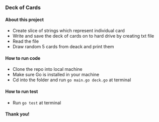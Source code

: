 ### Deck of Cards

#### About this project
- Create slice of strings which represent individual card
- Write and save the deck of cards on to hard drive by creating txt file
- Read the file 
- Draw random 5 cards from deack and print them

#### How to run code 
- Clone the repo into local machine
- Make sure Go is installed in your machine
- Cd into the folder and run `go main.go deck.go` at terminal

#### How to run test
- Run `go test` at terminal

#### Thank you!
